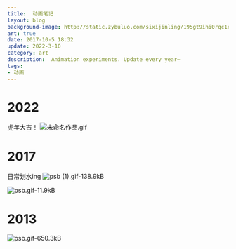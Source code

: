 ```yaml
---
title:  动画笔记
layout: blog
background-image: http://static.zybuluo.com/sixijinling/195gt9ihi0rqc1x6ix6609v8/psb%20%281%29.gif
art: true
date: 2017-10-5 18:32
update: 2022-3-10
category: art
description:  Animation experiments. Update every year~
tags:
- 动画
---
```



# 2022
虎年大吉！
![未命名作品.gif](https://s2.loli.net/2022/03/10/a2UfbLO1HTwPjol.gif)
# 2017
日常划水ing
![psb (1).gif-138.9kB][2]

![psb.gif-11.9kB][3]

# 2013

![psb.gif-650.3kB][1]

  [1]: http://static.zybuluo.com/sixijinling/jtdamfgixldzlhybq4w73ddi/psb.gif
  [2]: http://static.zybuluo.com/sixijinling/195gt9ihi0rqc1x6ix6609v8/psb%20%281%29.gif
  [3]: http://static.zybuluo.com/sixijinling/ezwhlhuvqahv1q3k21pdc1r0/psb.gif



